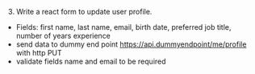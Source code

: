 3. Write a react form to update user profile. 

- Fields: first name, last name, email, birth date, preferred job title, number of years experience
- send data to dummy end point https://api.dummyendpoint/me/profile with http PUT
- validate fields name and email to be required